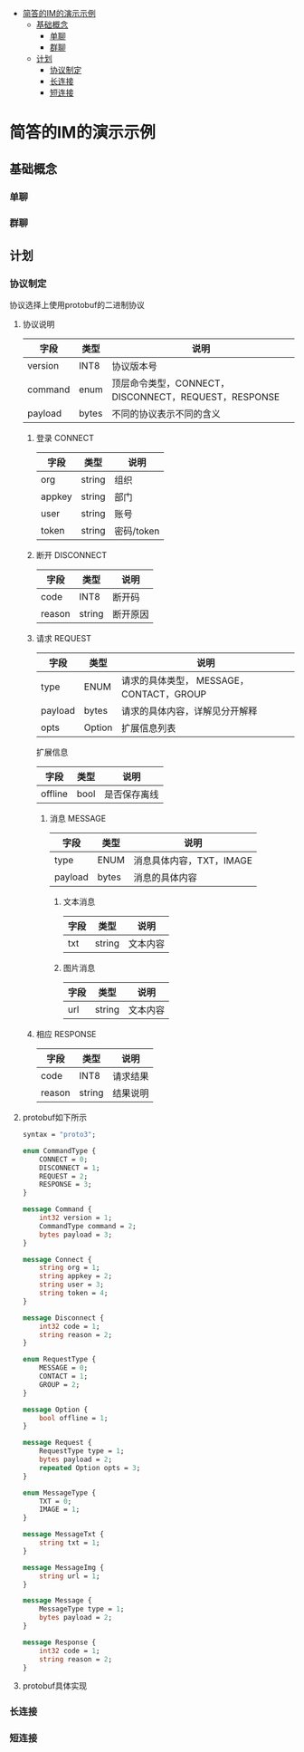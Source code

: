 - [简答的IM的演示示例](#sec-1)
  - [基础概念](#sec-1-1)
    - [单聊](#sec-1-1-1)
    - [群聊](#sec-1-1-2)
  - [计划](#sec-1-2)
    - [协议制定](#sec-1-2-1)
    - [长连接](#sec-1-2-2)
    - [短连接](#sec-1-2-3)

# 简答的IM的演示示例<a id="sec-1"></a>

## 基础概念<a id="sec-1-1"></a>

### 单聊<a id="sec-1-1-1"></a>

### 群聊<a id="sec-1-1-2"></a>

## 计划<a id="sec-1-2"></a>

### 协议制定<a id="sec-1-2-1"></a>

协议选择上使用protobuf的二进制协议

1.  协议说明

    | 字段    | 类型  | 说明                                       |
    |------- |----- |------------------------------------------ |
    | version | INT8  | 协议版本号                                 |
    | command | enum  | 顶层命令类型，CONNECT，DISCONNECT，REQUEST，RESPONSE |
    | payload | bytes | 不同的协议表示不同的含义                   |
    
    1.  登录 CONNECT
    
        | 字段   | 类型   | 说明     |
        |------ |------ |-------- |
        | org    | string | 组织     |
        | appkey | string | 部门     |
        | user   | string | 账号     |
        | token  | string | 密码/token |
    
    2.  断开 DISCONNECT
    
        | 字段   | 类型   | 说明 |
        |------ |------ |---- |
        | code   | INT8   | 断开码 |
        | reason | string | 断开原因 |
    
    3.  请求 REQUEST
    
        | 字段    | 类型   | 说明                           |
        |------- |------ |------------------------------ |
        | type    | ENUM   | 请求的具体类型， MESSAGE，CONTACT，GROUP |
        | payload | bytes  | 请求的具体内容，详解见分开解释 |
        | opts    | Option | 扩展信息列表                   |
        
        扩展信息
        
        | 字段    | 类型 | 说明   |
        |------- |---- |------ |
        | offline | bool | 是否保存离线 |
        
        1.  消息 MESSAGE
        
            | 字段    | 类型  | 说明             |
            |------- |----- |---------------- |
            | type    | ENUM  | 消息具体内容，TXT，IMAGE |
            | payload | bytes | 消息的具体内容   |
            
            1.  文本消息
            
                | 字段 | 类型   | 说明 |
                |--- |------ |---- |
                | txt | string | 文本内容 |
            
            2.  图片消息
            
                | 字段 | 类型   | 说明 |
                |--- |------ |---- |
                | url | string | 文本内容 |
    
    4.  相应 RESPONSE
    
        | 字段   | 类型   | 说明 |
        |------ |------ |---- |
        | code   | INT8   | 请求结果 |
        | reason | string | 结果说明 |

2.  protobuf如下所示

    ```protobuf
    syntax = "proto3";
    
    enum CommandType {
        CONNECT = 0;
        DISCONNECT = 1;
        REQUEST = 2;
        RESPONSE = 3;
    }
    
    message Command {
        int32 version = 1;
        CommandType command = 2;
        bytes payload = 3;
    }
    
    message Connect {
        string org = 1;
        string appkey = 2;
        string user = 3;
        string token = 4;
    }
    
    message Disconnect {
        int32 code = 1;
        string reason = 2;
    }
    
    enum RequestType {
        MESSAGE = 0;
        CONTACT = 1;
        GROUP = 2;
    }
    
    message Option {
        bool offline = 1;
    }
    
    message Request {
        RequestType type = 1;
        bytes payload = 2;
        repeated Option opts = 3;
    }
    
    enum MessageType {
        TXT = 0;
        IMAGE = 1;
    }
    
    message MessageTxt {
        string txt = 1;
    }
    
    message MessageImg {
        string url = 1;
    }
    
    message Message {
        MessageType type = 1;
        bytes payload = 2;
    }
    
    message Response {
        int32 code = 1;
        string reason = 2;
    }
    ```

3.  protobuf具体实现

### 长连接<a id="sec-1-2-2"></a>

### 短连接<a id="sec-1-2-3"></a>
